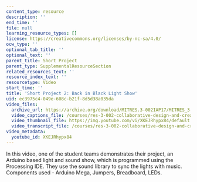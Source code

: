 ```yaml
---
content_type: resource
description: ''
end_time: ''
file: null
learning_resource_types: []
license: https://creativecommons.org/licenses/by-nc-sa/4.0/
ocw_type: ''
optional_tab_title: ''
optional_text: ''
parent_title: Short Project
parent_type: SupplementalResourceSection
related_resources_text: ''
resource_index_text: ''
resourcetype: Video
start_time: ''
title: 'Short Project 2: Back in Black Light Show'
uid: ec3975c4-049e-608c-b21f-8d5d38a035da
video_files:
  archive_url: https://archive.org/download/MITRES.3-002IAP17/MITRES_3-002IAP17_Short_Project_2_300k.mp4
  video_captions_file: /courses/res-3-002-collaborative-design-and-creative-expression-with-arduino-microcontrollers-january-iap-2017/a4e818ae891755d48a0e6698c20cfa9a_XKEJRhypx84.vtt
  video_thumbnail_file: https://img.youtube.com/vi/XKEJRhypx84/default.jpg
  video_transcript_file: /courses/res-3-002-collaborative-design-and-creative-expression-with-arduino-microcontrollers-january-iap-2017/52880ad002d7c794bbd5333a6ed82bc0_XKEJRhypx84.pdf
video_metadata:
  youtube_id: XKEJRhypx84
---
```


In this video, one of the student teams demonstrates their project, an Arduino based light and sound show, which is programmed using the Processing IDE. They use the sound library to sync the lights with music. Components used - Arduino Mega, Jumpers, Breadboard, LEDs.

